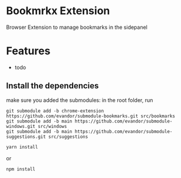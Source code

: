 # Bookmrkx Extension

Browser Extension to manage bookmarks in the sidepanel

# Features

* todo

## Install the dependencies

make sure you added the submodules: in the root folder, run

```
git submodule add -b chrome-extension https://github.com/evandor/submodule-bookmarks.git src/bookmarks
git submodule add -b main https://github.com/evandor/submodule-windows.git src/windows
git submodule add -b main https://github.com/evandor/submodule-suggestions.git src/suggestions
```


```bash
yarn install
```
or
```bash
npm install
```

